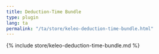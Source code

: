 ```yaml
---
title: Deduction-Time Bundle
type: plugin
lang: ta
permalink: "/ta/store/keleo-deduction-time-bundle.html"
---
```


{% include store/keleo-deduction-time-bundle.md %}
